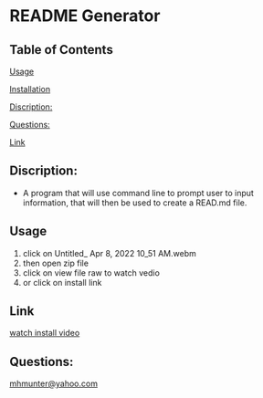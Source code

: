 # **README Generator**

## Table of Contents
[Usage](#usage)

[Installation](#installation)

[Discription:](#Discription)

[Questions:](#Questions)

[Link](#Link)

## Discription: 
- A program that will use command line to prompt user to input information, that will then be used to create a READ.md file. 

## **Usage** 
<ol>
<li> click on Untitled_ Apr 8, 2022 10_51 AM.webm</li>
<li>then open zip file</li>
<li> click on view file raw to watch vedio</li>
<li>or click on install link</li>
 </ol>
 
 ## **Link**
[watch install video](https://github.com/mhmunter/potential-enigma/blob/main/Untitled_%20Apr%208%2C%202022%2010_51%20AM.webm)

## **Questions:**
mhmunter@yahoo.com

